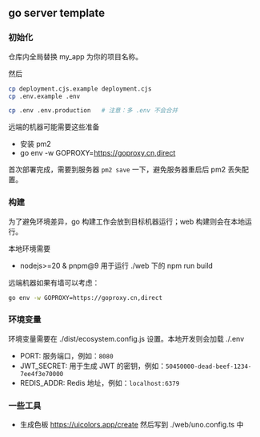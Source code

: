 ## go server template

### 初始化

仓库内全局替换 my_app 为你的项目名称。

然后

```sh
cp deployment.cjs.example deployment.cjs
cp .env.example .env

cp .env .env.production   # 注意：多 .env 不会合并
```

远端的机器可能需要这些准备

- 安装 pm2
- go env -w GOPROXY=https://goproxy.cn,direct

首次部署完成，需要到服务器 `pm2 save` 一下，避免服务器重启后 pm2 丢失配置。

### 构建

为了避免环境差异，go 构建工作会放到目标机器运行；web 构建则会在本地运行。

本地环境需要

- nodejs>=20 & pnpm@9 用于运行 ./web 下的 npm run build

远端机器如果有墙可以考虑：

```sh
go env -w GOPROXY=https://goproxy.cn,direct
```

### 环境变量

环境变量需要在 ./dist/ecosystem.config.js 设置。本地开发则会加载 ./.env

- PORT: 服务端口，例如：`8080`
- JWT_SECRET: 用于生成 JWT 的密钥，例如：`50450000-dead-beef-1234-7ee4f3e70000`
- REDIS_ADDR: Redis 地址，例如：`localhost:6379`

### 一些工具

- 生成色板 https://uicolors.app/create 然后写到 ./web/uno.config.ts 中
